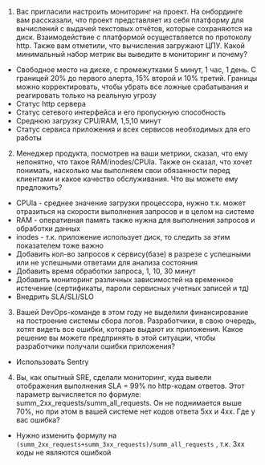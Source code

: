1. Вас пригласили настроить мониторинг на проект. На онбординге вам рассказали, что проект представляет из себя платформу для вычислений с выдачей текстовых отчётов, которые сохраняются на диск. 
Взаимодействие с платформой осуществляется по протоколу http. Также вам отметили, что вычисления загружают ЦПУ. Какой минимальный набор метрик вы выведите в мониторинг и почему?

- Свободное место на диске, с промежутками 5 минут, 1 час, 1 день. С границей 20% до первого алерта, 15% второй и 10% третий. Границы можно корректировать, чтобы убрать все ложные срабатывания и реагировать только на реальную угрозу
- Статус http сервера
- Статус сетевого интерфейса и его пропускную способность
- Среднюю загрузку CPU/RAM, 1,5,10 минут 
- Статус сервиса приложения и всех сервисов необходимых для его работы

2. Менеджер продукта, посмотрев на ваши метрики, сказал, что ему непонятно, что такое RAM/inodes/CPUla. Также он сказал, что хочет понимать, насколько мы выполняем свои обязанности перед клиентами и какое качество обслуживания. Что вы можете ему предложить?

- CPUla - среднее значение загрузки процессора, нужно т.к. может отразиться на скорости выполнения запросов и в целом на системе
- RAM - оперативная память также нужна для выполнения запросов и обработки данных
- inodes - т.к. приложение использует диск, то следить за этим показателем тоже важно
- Добавить кол-во запросов к сервису(базе) в разрезе с успешными или не успешными ответами для анализа состояния
- Добавить время обработки запроса, 1, 10, 30 минут
- Добавить мониторинг различных зависимостей на временное истечение (сертификаты, пароли сервисных учетных записей и тд)
- Внедрить SLA/SLI/SLO

3. Вашей DevOps-команде в этом году не выделили финансирование на построение системы сбора логов. Разработчики, в свою очередь, хотят видеть все ошибки, которые выдают их приложения. Какое решение вы можете предпринять в этой ситуации, чтобы разработчики получали ошибки приложения?

- Использовать Sentry 

4. Вы, как опытный SRE, сделали мониторинг, куда вывели отображения выполнения SLA = 99% по http-кодам ответов. 
Этот параметр вычисляется по формуле: summ_2xx_requests/summ_all_requests. Он не поднимается выше 70%, но при этом в вашей системе нет кодов ответа 5xx и 4xx. Где у вас ошибка?

- Нужно изменить формулу на `(summ_2xx_requests+summ_3xx_requests)/summ_all_requests` , т.к. 3хх коды не являются ошибкой